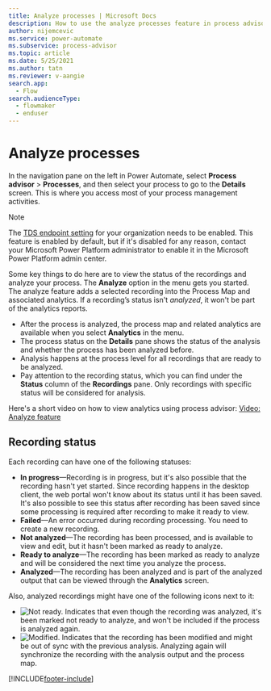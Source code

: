 ```yaml
---
title: Analyze processes | Microsoft Docs
description: How to use the analyze processes feature in process advisor.
author: nijemcevic 
ms.service: power-automate
ms.subservice: process-advisor
ms.topic: article
ms.date: 5/25/2021
ms.author: tatn
ms.reviewer: v-aangie
search.app: 
  - Flow
search.audienceType: 
  - flowmaker
  - enduser
---
```


# Analyze processes

In the navigation pane on the left in Power Automate, select **Process advisor** > **Processes**, and then select your process to go to the **Details** screen. This is where you access most of your process management activities.

> [!NOTE]
> The [TDS endpoint setting](/power-platform/admin/settings-features) for your organization needs to be enabled. This feature is enabled by default, but if it's disabled for any reason, contact your Microsoft Power Platform administrator to enable it in the Microsoft Power Platform admin center.

Some key things to do here are to view the status of the recordings and analyze your process. The **Analyze** option in the menu gets you started. The analyze feature adds a selected recording into the Process Map and associated analytics. If a recording’s status isn't *analyzed*, it won't be part of the analytics reports.

- After the process is analyzed, the process map and related analytics are available when you select **Analytics** in the menu.
- The process status on the **Details** pane shows the status of the analysis and whether the process has been analyzed before.
- Analysis happens at the process level for all recordings that are ready to be analyzed.
- Pay attention to the recording status, which you can find under the **Status** column of the **Recordings** pane. Only recordings with specific status will be considered for analysis.

Here's a short video on how to view analytics using process advisor: [Video: Analyze feature](https://go.microsoft.com/fwlink/?linkid=2147426)

## Recording status

Each recording can have one of the following statuses:

- **In progress**&mdash;Recording is in progress, but it's also possible that the recording hasn't yet started. Since recording happens in the desktop client, the web portal won't know about its status until it has been saved. It's also possible to see this status after recording has been saved since some processing is required after recording to make it ready to view.
- **Failed**&mdash;An error occurred during recording processing. You need to create a new recording.
- **Not analyzed**&mdash;The recording has been processed, and is available to view and edit, but it hasn't been marked as ready to analyze.
- **Ready to analyze**&mdash;The recording has been marked as ready to analyze and will be considered the next time you analyze the process.
- **Analyzed**&mdash;The recording has been analyzed and is part of the analyzed output that can be viewed through the **Analytics** screen.

Also, analyzed recordings might have one of the following icons next to it:

- ![Not ready.](media/process-advisor-analyze/icon-not-ready.png "This recording is not ready") Indicates that even though the recording was analyzed, it's been marked not ready to analyze, and won't be included if the process is analyzed again.
- ![Modified.](media/process-advisor-analyze/icon-modified.png "This recording has been modified") Indicates that the recording has been modified and might be out of sync with the previous analysis. Analyzing again will synchronize the recording with the analysis output and the process map. 

[!INCLUDE[footer-include](includes/footer-banner.md)]
